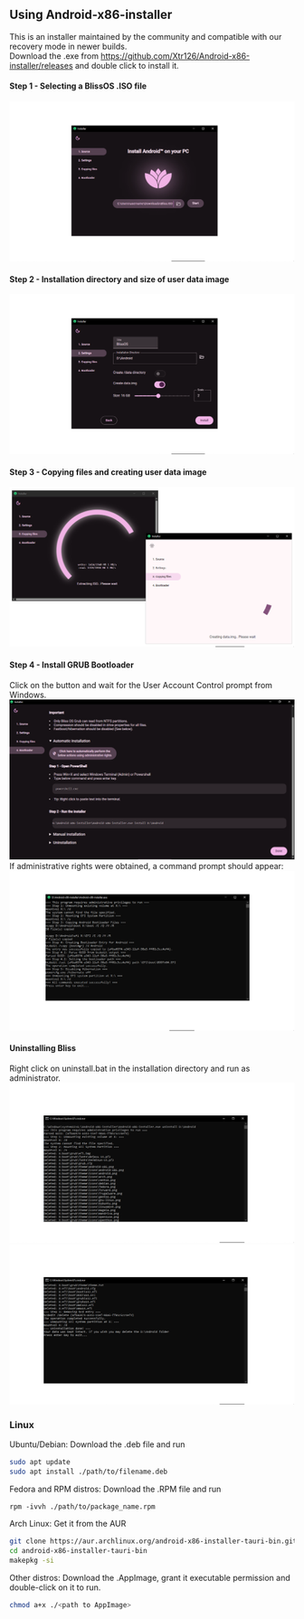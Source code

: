 ## Using Android-x86-installer
This is an installer maintained by the community and compatible with our recovery mode in newer builds.  
Download the .exe from https://github.com/Xtr126/Android-x86-installer/releases and double click to install it.
#### Step 1 -  Selecting a BlissOS .ISO file
![alt text](images/Screenshot1.png)

#### Step 2 - Installation directory and size of user data image
![alt text](images/Screenshot2.png)

#### Step 3 - Copying files and creating user data image 
![alt text](images/Screenshot3.png)

#### Step 4 - Install GRUB Bootloader
Click on the button and wait for the User Account Control prompt from Windows. 
![alt text](images/Screenshot4.png)
If administrative rights were obtained, a command prompt should appear:  
![alt text](images/Screenshot5.png)

#### Uninstalling Bliss 
Right click on uninstall.bat in the installation directory and run as administrator.
![alt text](images/Screenshot6.png)
![alt text](images/Screenshot7.png)

### Linux
Ubuntu/Debian: Download the .deb file and run
```bash
sudo apt update
sudo apt install ./path/to/filename.deb
```
Fedora and RPM distros: Download the .RPM file and run
```
rpm -ivvh ./path/to/package_name.rpm
```
Arch Linux: Get it from the AUR
```bash
git clone https://aur.archlinux.org/android-x86-installer-tauri-bin.git
cd android-x86-installer-tauri-bin
makepkg -si
```
Other distros: Download the .AppImage, grant it executable permission and double-click on it to run.
```bash
chmod a+x ./<path to AppImage>
```
